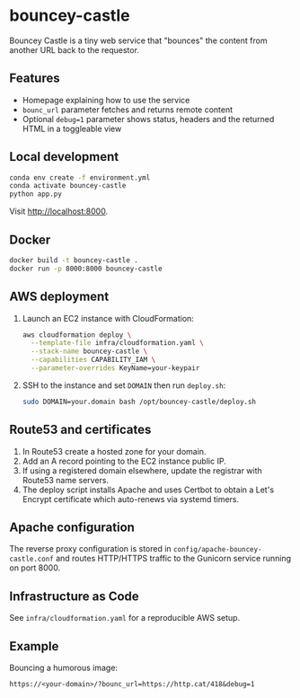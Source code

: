 # bouncey-castle

Bouncey Castle is a tiny web service that "bounces" the content from another URL back to the requestor.

## Features
- Homepage explaining how to use the service
- `bounc_url` parameter fetches and returns remote content
- Optional `debug=1` parameter shows status, headers and the returned HTML in a toggleable view

## Local development
```bash
conda env create -f environment.yml
conda activate bouncey-castle
python app.py
```
Visit [http://localhost:8000](http://localhost:8000).

## Docker
```bash
docker build -t bouncey-castle .
docker run -p 8000:8000 bouncey-castle
```

## AWS deployment
1. Launch an EC2 instance with CloudFormation:
   ```bash
   aws cloudformation deploy \
     --template-file infra/cloudformation.yaml \
     --stack-name bouncey-castle \
     --capabilities CAPABILITY_IAM \
     --parameter-overrides KeyName=your-keypair
   ```
2. SSH to the instance and set `DOMAIN` then run `deploy.sh`:
   ```bash
   sudo DOMAIN=your.domain bash /opt/bouncey-castle/deploy.sh
   ```

## Route53 and certificates
1. In Route53 create a hosted zone for your domain.
2. Add an A record pointing to the EC2 instance public IP.
3. If using a registered domain elsewhere, update the registrar with Route53 name servers.
4. The deploy script installs Apache and uses Certbot to obtain a Let's Encrypt certificate which auto-renews via systemd timers.

## Apache configuration
The reverse proxy configuration is stored in `config/apache-bouncey-castle.conf` and routes HTTP/HTTPS traffic to the Gunicorn service running on port 8000.

## Infrastructure as Code
See `infra/cloudformation.yaml` for a reproducible AWS setup.

## Example
Bouncing a humorous image:
```
https://<your-domain>/?bounc_url=https://http.cat/418&debug=1
```
